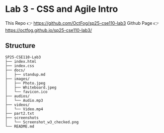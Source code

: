 # Lab 3 - CSS and Agile Intro
This Repo 👉 https://github.com/OctFog/sp25-cse110-lab3
Github Page 👉 https://octfog.github.io/sp25-cse110-lab3/
## Structure
```
SP25-CSE110-Lab3
├── index.html
├── index.css
├── docs/
│   ├── standup.md
├── images/
│   ├── Photo.jpeg
│   ├── Whiteboard.jpeg
│   └── favicon.ico
├── audios/
│   └── Audio.mp3
├── videos/
│   └── Video.mp4
├── part2.txt
├── screenshots
│   └── Screenshot_w3_checked.png
└── README.md
```
